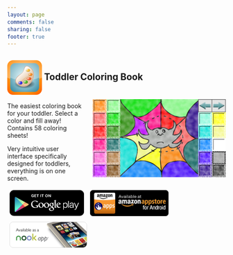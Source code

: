```yaml
---
layout: page
comments: false
sharing: false
footer: true
---
```

<h2 style="padding-top:0px;"> <img src="/images/icons/coloring_book_icon_80.png" style="height:80px; border:0px; vertical-align:middle"> Toddler Coloring Book</img> <img src="/images/icons/coloring_book_screen_180.png" style="height:180px; border:0px; float:right; margin-top:10px; margin-left:20px;" /></h2>

The easiest coloring book for your toddler. Select a color and fill away! Contains 58 coloring sheets!

Very intuitive user interface specifically designed for toddlers, everything is on one screen.


<a href="https://play.google.com/store/apps/details?id=com.androidcave.toddlercoloringbook.free"><img style="border:0;margin:5px;margin:5px;" src="/images/appstores/google_play_badge.png" /></a>
<a href="http://www.amazon.com/gp/product/B008JWSGW0"><img src="/images/appstores/amazon_badge.png" style="border:0;margin:5px;"/></a>
<a href="http://www.barnesandnoble.com/w/toddler-coloring-book-rad-lemur/1112166630"><img src="/images/appstores/nook_badge.png" style="border:0;margin:5px;"/></a>